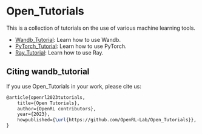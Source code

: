 # Open_Tutorials


This is a collection of tutorials on the use of various machine learning tools.



- [Wandb_Tutorial](https://github.com/OpenRL-Lab/Wandb_Tutorial): Learn how to use Wandb.
- [PyTorch_Tutorial](https://github.com/OpenRL-Lab/PyTorch_Tutorial): Learn how to use PyTorch.
- [Ray_Tutorial](https://github.com/OpenRL-Lab/Ray_Tutorial): Learn how to use Ray.



## Citing wandb_tutorial

If you use Open_Tutorials in your work, please cite us:

```latex
@article{openrl2023tutorials,
    title={Open Tutorials},
    author={OpenRL contributors},
    year={2023},
    howpublished={\url{https://github.com/OpenRL-Lab/Open_Tutorials}},
}
```



